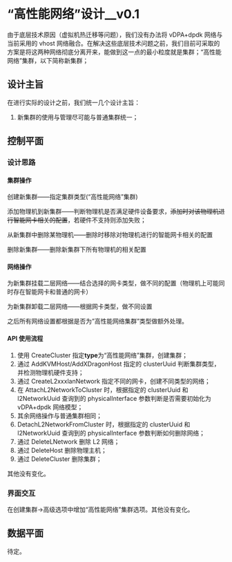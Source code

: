 # “高性能网络”设计__v0.1

由于底层技术原因（虚拟机热迁移等问题），我们没有办法将 vDPA+dpdk 网络与当前采用的 vhost 网络融合。在解决这些底层技术问题之前，我们目前可采取的方案是将这两种网络彻底分离开来，能做到这一点的最小粒度就是集群；“高性能网络”集群，以下简称新集群；

## 设计主旨

在进行实际的设计之前，我们统一几个设计主旨：

1. 新集群的使用与管理尽可能与普通集群统一；

## 控制平面

### 设计思路

#### 集群操作

创建新集群——指定集群类型(“高性能网络”集群)

添加物理机到新集群——判断物理机是否满足硬件设备要求，~~添加时对该物理机进行智能网卡相关的配置~~，若硬件不支持则添加失败；

从新集群中删除某物理机——删除时移除对物理机进行的智能网卡相关的配置

删除新集群——删除新集群下所有物理机的相关配置

#### 网络操作

为新集群挂载二层网络——结合选择的网卡类型，做不同的配置（物理机上可能同时存在智能网卡和普通的网卡）

为新集群卸载二层网络——根据网卡类型，做不同设置

之后所有网络设置都根据是否为”高性能网络集群”类型做额外处理。

#### API 使用流程

1. 使用 CreateCluster 指定**type**为“高性能网络”集群，创建集群；
2. 通过 AddKVMHost/AddXDragonHost 指定的 clusterUuid 判断集群类型，并检测物理机硬件支持；
3. 通过 CreateL2xxxlanNetwork 指定不同的网卡，创建不同类型的网络；
4. 在 AttachL2NetworkToCluster 时，根据指定的 clusterUuid 和 l2NetworkUuid 查询到的 physicalInterface 参数判断是否需要初始化为 vDPA+dpdk 网络模型；
5. 其余网络操作与普通集群相同；
6. DetachL2NetworkFromCluster 时，根据指定的 clusterUuid 和 l2NetworkUuid 查询到的 physicalInterface 参数判断如何删除网络；
7. 通过 DeleteLNetwork 删除 L2 网络；
8. 通过 DeleteHost 删除物理主机；
9. 通过 DeleteCluster 删除集群；

其他没有变化。

### 界面交互

在创建集群->高级选项中增加“高性能网络”集群选项。其他没有变化。

## 数据平面

待定。